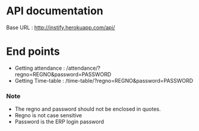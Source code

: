 # API documentation

Base URL : http://instify.herokuapp.com/api/

# End points

* Getting attendance : /attendance/?regno=REGNO&password=PASSWORD
* Getting Time-table : /time-table/?regno=REGNO&password=PASSWORD

### Note

* The regno and password should not be enclosed in quotes.
* Regno is not case sensitive
* Password is the ERP login password
